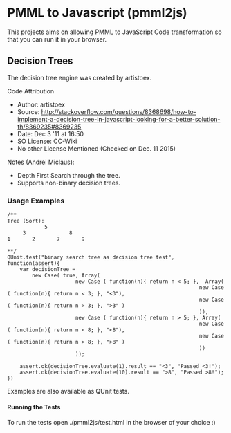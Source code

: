 # PMML to Javascript (pmml2js)

This projects aims on allowing PMML to JavaScript Code transformation so that you can run it in your browser.

## Decision Trees

The decision tree engine was created by artistoex.

Code Attribution

* Author: artistoex
* Source: http://stackoverflow.com/questions/8368698/how-to-implement-a-decision-tree-in-javascript-looking-for-a-better-solution-th/8369235#8369235
* Date:  Dec 3 '11 at 16:50
* SO License: CC-Wiki
* No other License Mentioned (Checked on Dec. 11 2015)

Notes (Andrei Miclaus):

* Depth First Search through the tree.
* Supports non-binary decision trees.

### Usage Examples

```
/**
Tree (Sort):
            5
     3              8
1       2       7       9

**/
QUnit.test("binary search tree as decision tree test", function(assert){
    var decisionTree = 
        new Case( true, Array(
                      new Case ( function(n){ return n < 5; },  Array(
                                                              new Case ( function(n){ return n < 3; }, "<3"),
                                                              new Case ( function(n){ return n > 3; }, ">3" )
                                                              )),
                      new Case ( function(n){ return n > 5; }, Array(
                                                              new Case ( function(n){ return n < 8; }, "<8"),
                                                              new Case ( function(n){ return n > 8; }, ">8" )
                                                              ))
                      ));

    assert.ok(decisionTree.evaluate(1).result == "<3", "Passed <3!");
    assert.ok(decisionTree.evaluate(10).result == ">8", "Passed >8!");
})
```

Examples are also available as QUnit tests.

#### Running the Tests 

To run the tests open ./pmml2js/test.html in the browser of your choice :)